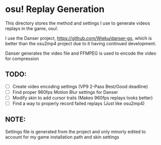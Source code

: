 # osu! Replay Generation
This directory stores the method and settings I use to generate videos replays in the game, osu!.

I use the Danser project, https://github.com/Wieku/danser-go, which is better than the osu2mp4 project due to it having continued development.

Danser generates the video file and FFMPEG is used to encode the video for compression

## TODO:
- [ ] Create video encoding settings (VP9 2-Pass Best/Good deadline)
- [ ] Find proper 960fps Motion Blur settings for Danser
- [ ] Modify skin to add cursor trails (Makes 960fps replays looks better)
- [ ] Find a way to properly record failed replays (Just like osu2mp4)

## NOTE:
Settings file is generated from the project and only minorly edited to account for my game installation path and skin settings
